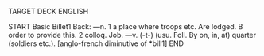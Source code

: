 TARGET DECK
ENGLISH

START
Basic
Billet1
Back: —n. 1 a place where troops etc. Are lodged. B order to provide this. 2 colloq. Job. —v. (-t-) (usu. Foll. By on, in, at) quarter (soldiers etc.). [anglo-french diminutive of *bill1]
END

